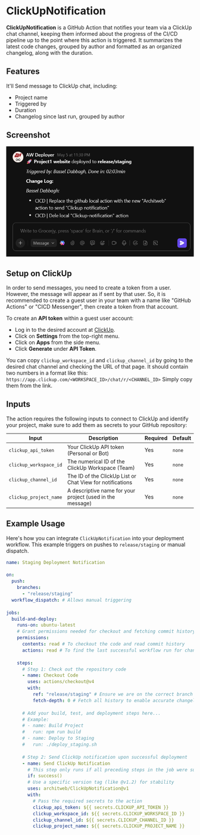 # ClickUpNotification

**ClickUpNotification** is a GitHub Action that notifies your team via a ClickUp chat channel, keeping them informed about the progress of the CI/CD pipeline up to the point where this action is triggered.
It summarizes the latest code changes, grouped by author and formatted as an organized changelog, along with the duration.

## Features
It'll Send message to ClickUp chat, including:
- Project name
- Triggered by
- Duration
- Changelog since last run, grouped by author
  
## Screenshot
![Screenshot](assets/screenshot.png)

## Setup on ClickUp
In order to send messages, you need to create a token from a user. However, the message will appear as if sent by that user.
So, it is recommended to create a guest user in your team with a name like "GitHub Actions" or "CICD Messenger", then create a token from that account.

To create an **API token** within a guest user account:
- Log in to the desired account at [ClickUp](https://app.clickup.com).
- Click on **Settings** from the top-right menu.
- Click on **Apps** from the side menu.
- Click **Generate** under **API Token**.

You can copy `clickup_workspace_id` and `clickup_channel_id` by going to the desired chat channel and checking the URL of that page.
It should contain two numbers in a format like this:
`https://app.clickup.com/<WORKSPACE_ID>/chat/r/<CHANNEL_ID>`
Simply copy them from the link.

## Inputs
The action requires the following inputs to connect to ClickUp and identify your project, make sure to add them as secrets to your GitHub repository:

| Input                  | Description                                               | Required | Default |
| ---------------------- | --------------------------------------------------------- | -------- | ------- |
| `clickup_api_token`    | Your ClickUp API token (Personal or Bot)                  | Yes      | `none`  |
| `clickup_workspace_id` | The numerical ID of the ClickUp Workspace (Team)          | Yes      | `none`  |
| `clickup_channel_id`   | The ID of the ClickUp List or Chat View for notifications | Yes      | `none`  |
| `clickup_project_name` | A descriptive name for your project (used in the message) | Yes      | `none`  |

## Example Usage

Here's how you can integrate `ClickUpNotification` into your deployment workflow. This example triggers on pushes to `release/staging` or manual dispatch.

```yaml
name: Staging Deployment Notification

on:
  push:
    branches:
      - "release/staging"
  workflow_dispatch: # Allows manual triggering

jobs:
  build-and-deploy:
    runs-on: ubuntu-latest
    # Grant permissions needed for checkout and fetching commit history
    permissions:
      contents: read # To checkout the code and read commit history
      actions: read # To find the last successful workflow run for changelog generation

    steps:
      # Step 1: Check out the repository code
      - name: Checkout Code
        uses: actions/checkout@v4
        with:
          ref: "release/staging" # Ensure we are on the correct branch
          fetch-depth: 0 # Fetch all history to enable accurate changelog comparison

      # Add your build, test, and deployment steps here...
      # Example:
      # - name: Build Project
      #   run: npm run build
      # - name: Deploy to Staging
      #   run: ./deploy_staging.sh

      # Step 2: Send ClickUp notification upon successful deployment
      - name: Send ClickUp Notification
        # This step only runs if all preceding steps in the job were successful
        if: success()
        # Use a specific version tag (like @v1.2) for stability
        uses: architweb/ClickUpNotification@v1
        with:
          # Pass the required secrets to the action
          clickup_api_token: ${{ secrets.CLICKUP_API_TOKEN }}
          clickup_workspace_id: ${{ secrets.CLICKUP_WORKSPACE_ID }}
          clickup_channel_id: ${{ secrets.CLICKUP_CHANNEL_ID }}
          clickup_project_name: ${{ secrets.CLICKUP_PROJECT_NAME }}
```
